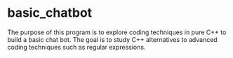# basic_chatbot
The purpose of this program is to explore      coding techniques in pure C++ to build a basic chat bot.      The goal is to study C++ alternatives to advanced coding       techniques such as regular expressions.
